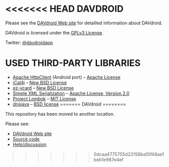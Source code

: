 
<<<<<<< HEAD
DAVDROID
========

Please see the [DAVdroid Web site](https://davdroid.bitfire.at) for
detailled information about DAVdroid.

DAVdroid is licensed under the [GPLv3 License](COPYING).

Twitter: [@davdroidapp](https://twitter.com/davdroidapp)


USED THIRD-PARTY LIBRARIES
==========================

* [Apache HttpClient](http://hc.apache.org) (Android port) – [Apache License](http://www.apache.org/licenses/)
* [iCal4j](http://ical4j.sourceforge.net/) – [New BSD License](http://sourceforge.net/p/ical4j/ical4j/ci/default/tree/LICENSE)
* [ez-vcard](https://code.google.com/p/ez-vcard/) – [New BSD License](http://opensource.org/licenses/BSD-3-Clause)
* [Simple XML Serialization](http://simple.sourceforge.net/) – [Apache License, Version 2.0](http://www.apache.org/licenses/LICENSE-2.0)
* [Project Lombok](http://projectlombok.org/) – [MIT License](http://opensource.org/licenses/mit-license.php)
* [dnsjava](http://www.xbill.org/dnsjava/) – [BSD license](http://www.xbill.org/dnsjava/dnsjava-current/LICENSE)
=======
DAVdroid
========

This repository has been moved to another location.

Please see:

* [DAVdroid Web site](https://davdroid.bitfire.at/)
* [Source code](https://davdroid.bitfire.at/source)
* [Help/discussion](https://davdroid.bitfire.at/forums)
>>>>>>> 0dcaa4775755d23158ba10f48ae1beb1e987e4ef
